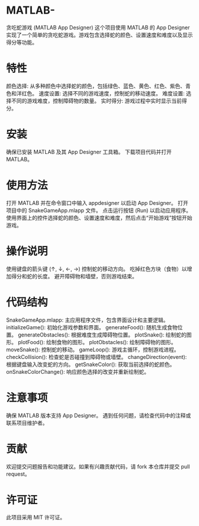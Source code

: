 # MATLAB-
贪吃蛇游戏 (MATLAB App Designer)
这个项目使用 MATLAB 的 App Designer 实现了一个简单的贪吃蛇游戏。游戏包含选择蛇的颜色、设置速度和难度以及显示得分等功能。

# 特性
颜色选择: 从多种颜色中选择蛇的颜色，包括绿色、蓝色、黄色、红色、紫色、青色和洋红色。
速度设置: 选择不同的游戏速度，控制蛇的移动速度。
难度设置: 选择不同的游戏难度，控制障碍物的数量。
实时得分: 游戏过程中实时显示当前得分。
# 安装
确保已安装 MATLAB 及其 App Designer 工具箱。
下载项目代码并打开 MATLAB。
# 使用方法
打开 MATLAB 并在命令窗口中输入 appdesigner 以启动 App Designer。
打开项目中的 SnakeGameApp.mlapp 文件。
点击运行按钮 (Run) 以启动应用程序。
使用界面上的控件选择蛇的颜色、设置速度和难度，然后点击“开始游戏”按钮开始游戏。
# 操作说明
使用键盘的箭头键 (↑, ↓, ←, →) 控制蛇的移动方向。
吃掉红色方块（食物）以增加得分和蛇的长度。
避开障碍物和墙壁，否则游戏结束。
# 代码结构
SnakeGameApp.mlapp: 主应用程序文件，包含界面设计和主要逻辑。
initializeGame(): 初始化游戏参数和界面。
generateFood(): 随机生成食物位置。
generateObstacles(): 根据难度生成障碍物位置。
plotSnake(): 绘制蛇的图形。
plotFood(): 绘制食物的图形。
plotObstacles(): 绘制障碍物的图形。
moveSnake(): 控制蛇的移动。
gameLoop(): 游戏主循环，控制游戏进程。
checkCollision(): 检查蛇是否碰撞到障碍物或墙壁。
changeDirection(event): 根据键盘输入改变蛇的方向。
getSnakeColor(): 获取当前选择的蛇颜色。
onSnakeColorChange(): 响应颜色选择的改变并重新绘制蛇。
# 注意事项
确保 MATLAB 版本支持 App Designer。
遇到任何问题，请检查代码中的注释或联系项目维护者。
# 贡献
欢迎提交问题报告和功能建议。如果有兴趣贡献代码，请 fork 本仓库并提交 pull request。

# 许可证
此项目采用 MIT 许可证。


